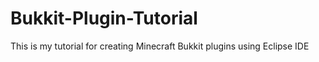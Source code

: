 # Bukkit-Plugin-Tutorial
This is my tutorial for creating Minecraft Bukkit plugins using Eclipse IDE
